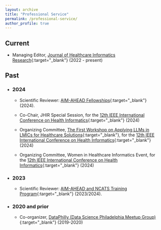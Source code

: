 ```yaml
---
layout: archive
title: "Professional Service"
permalink: /professional-service/
author_profile: true
---
```



## Current

- Managing Editor, [Journal of Healthcare Informatics Research](https://www.springer.com/journal/41666){:target="_blank"} (2022 - present)

## Past

- ### 2024

    - Scientific Reviewer: [AIM-AHEAD Fellowships](https://www.aim-ahead.net/){:target="_blank"} (2024).

    - Co-Chair, JHIR Special Session, for the [12th IEEE International Conference on Health Informatics](https://ieeeichi2024.github.io/){:target="_blank"} (2024)

    - Organizing Committee, [The First Workshop on Applying LLMs in LMICs for Healthcare Solutions](https://www.nivi.io/all4health){:target="_blank"}, for the [12th IEEE International Conference on Health Informatics](https://ieeeichi2024.github.io/){:target="_blank"} (2024)

    - Organizing Committee, Women in Healthcare Informatics Event, for the [12th IEEE International Conference on Health Informatics](https://ieeeichi2024.github.io/){:target="_blank"} (2024)

- ### 2023

    - Scientific Reviewer: [AIM-AHEAD and NCATS Training Program](https://www.aim-ahead.net/data-science-training-core/aim-ahead-and-ncats-training-program/){:target="_blank"} (2023/2024).

- ### 2020 and prior

    - Co-organizer, [DataPhilly (Data Science Philadelphia Meetup Group)](https://www.meetup.com/DataPhilly/){:target="_blank"} (2019-2020)
